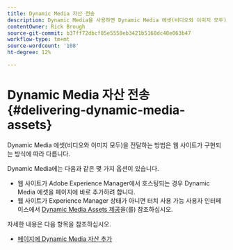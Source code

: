 ```yaml
---
title: Dynamic Media 자산 전송
description: Dynamic Media을 사용하면 Dynamic Media 에셋(비디오와 이미지 모두)을 웹 사이트에 게재할 수 있는 몇 가지 옵션이 있습니다.
contentOwner: Rick Brough
source-git-commit: b37ff72dbcf85e5558eb3421b5168dc48e063b47
workflow-type: tm+mt
source-wordcount: '108'
ht-degree: 12%

---
```



# Dynamic Media 자산 전송{#delivering-dynamic-media-assets}

Dynamic Media 에셋(비디오와 이미지 모두)을 전달하는 방법은 웹 사이트가 구현되는 방식에 따라 다릅니다.

Dynamic Media에는 다음과 같은 몇 가지 옵션이 있습니다.

* 웹 사이트가 Adobe Experience Manager에서 호스팅되는 경우 Dynamic Media 에셋을 페이지에 바로 추가하려 합니다.
* 웹 사이트가 Experience Manager 상태가 아니면 터치 사용 가능 사용자 인터페이스에서 [Dynamic Media Assets 제공](/help/assets/dynamic-media/delivering-dynamic-media-assets.md)을(를) 참조하십시오.

자세한 내용은 다음 항목을 참조하십시오.

* [페이지에 Dynamic Media 자산 추가](/help/assets/dynamic-media/adding-dynamic-media-assets-to-pages.md)

